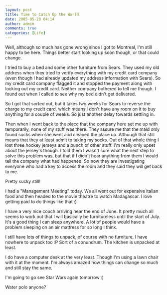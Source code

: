 ```yaml
---
layout: post
title: Time to Catch Up the World
date: 2005-05-28 04:14
author: admin
comments: true
categories: [Life]
---
```

Well, although so much has gone wrong since I got to Montreal, I&apos;m still happy to be here.  Things better start looking up soon though, or that could change.

I tried to buy a bed and some other furniture from Sears.  They used my old address when they tried to verify everything with my credit card company (even though I had already updated my address information with Sears).  So my credit card company flagged it and stopped the payment along with locking out my credit card.  Neither company bothered to tell me though.  I found out when I called to see why my bed didn&apos;t get delivered.

So I got that sorted out, but it takes two weeks for Sears to reverse the charge to my credit card, which means I don&apos;t have any room on it to buy anything for a couple of weeks.  So just another delay towards settling in.

Then when I went back to the place that the company here set me up with temporarily, none of my stuff was there.  They assure me that the maid only found socks when she went and cleaned the place up.  Although that still means that they at least admit to taking my socks.  Out of that whole thing I lost three hockey jerseys and a bunch of other stuff.  I&apos;m really only upset about the jersey&apos;s though.  I told them I wasn&apos;t sure what the next step to solve this problem was, but that if I didn&apos;t hear anything from them I would tell the company what had happened.  So now they are investigating everyone who had a key to access the room and they said they will get back to me.

Pretty sucky still!

I had a "Management Meeting" today.  We all went out for expensive italian food and then headed to the movie theatre to watch Madagascar.  I love getting paid to do things like that :)

I have a very nice couch arriving near the end of June.  It pretty much all seems to work out that I will basically be furnitureless until the start of July.  It&apos;s a good thing I can sleep anywhere.  A lot of people would have a problem sleeping on an air mattress for so long I think.

I still have lots of things to unpack, of course with no furniture, I have nowhere to unpack too :P  Sort of a conundrum.  The kitchen is unpacked at least.  

I do have a computer desk at the very least.  Though I&apos;m using a lawn chair with it at the moment.  I&apos;m always amazed how things can change so much and still stay the same.

I&apos;m going to go see Star Wars again tomorrow :)

Water polo anyone?

